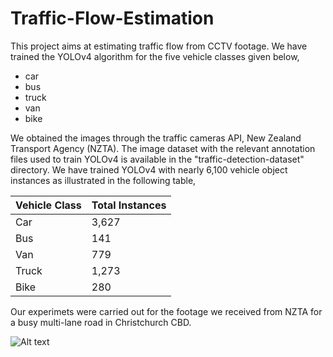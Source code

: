 # Traffic-Flow-Estimation

This project aims at estimating traffic flow from CCTV footage. We have trained the YOLOv4 algorithm for the five vehicle classes given below,

* car
* bus
* truck
* van
* bike


We obtained the images through the traffic cameras API, New Zealand Transport Agency (NZTA). The image dataset with the relevant annotation files used to train YOLOv4 is available in the "traffic-detection-dataset" directory. We have trained YOLOv4 with nearly 6,100 vehicle object instances as illustrated in the following table,

| Vehicle Class  | Total Instances |
| ------------- | ------------- |
| Car| 3,627  |
| Bus| 141  |
| Van | 779 |
| Truck | 1,273 |
| Bike | 280 |

Our experimets were carried out for the footage we received from NZTA for a busy multi-lane road in Christchurch CBD. 

![Alt text](traffic.gif)
